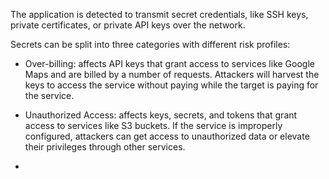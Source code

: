 The application is detected to transmit secret credentials, like SSH keys, private certificates, or private API keys
over
the network.

Secrets can be split into three categories with different risk profiles:

* Over-billing: affects API keys that grant access to services like Google Maps and are billed by a number of requests.
  Attackers will harvest the keys to access the service without paying while the target is paying for the service.

* Unauthorized Access: affects keys, secrets, and tokens that grant access to services like S3 buckets. If
  the service is improperly configured, attackers can get access to unauthorized data or elevate their privileges
  through
  other services.
* 
